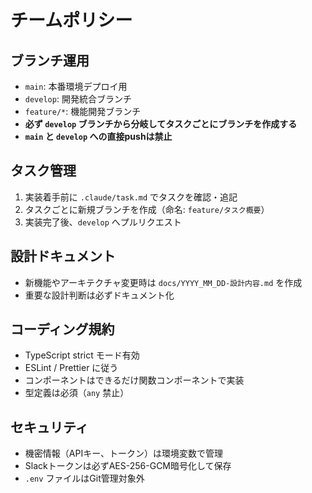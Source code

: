 # チームポリシー

## ブランチ運用
- `main`: 本番環境デプロイ用
- `develop`: 開発統合ブランチ
- `feature/*`: 機能開発ブランチ
- **必ず `develop` ブランチから分岐してタスクごとにブランチを作成する**
- **`main` と `develop` への直接pushは禁止**

## タスク管理
1. 実装着手前に `.claude/task.md` でタスクを確認・追記
2. タスクごとに新規ブランチを作成（命名: `feature/タスク概要`）
3. 実装完了後、`develop` へプルリクエスト

## 設計ドキュメント
- 新機能やアーキテクチャ変更時は `docs/YYYY_MM_DD-設計内容.md` を作成
- 重要な設計判断は必ずドキュメント化

## コーディング規約
- TypeScript strict モード有効
- ESLint / Prettier に従う
- コンポーネントはできるだけ関数コンポーネントで実装
- 型定義は必須（`any` 禁止）

## セキュリティ
- 機密情報（APIキー、トークン）は環境変数で管理
- Slackトークンは必ずAES-256-GCM暗号化して保存
- `.env` ファイルはGit管理対象外
